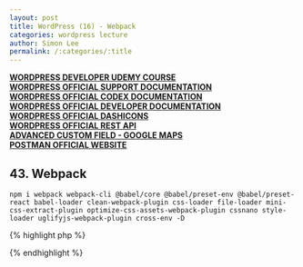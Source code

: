```yaml
---
layout: post
title: WordPress (16) - Webpack
categories: wordpress lecture
author: Simon Lee
permalink: /:categories/:title
---
```


<strong>[WORDPRESS DEVELOPER UDEMY COURSE][wp-udemy]</strong>  
<strong>[WORDPRESS OFFICIAL SUPPORT DOCUMENTATION][wp-support]</strong>  
<strong>[WORDPRESS OFFICIAL CODEX DOCUMENTATION][wp-codex]</strong>  
<strong>[WORDPRESS OFFICIAL DEVELOPER DOCUMENTATION][wp-dev]</strong>  
<strong>[WORDPRESS OFFICIAL DASHICONS][wp-dashicons]</strong>  
<strong>[WORDPRESS OFFICIAL REST API][wp-restapi]</strong>  
<strong>[ADVANCED CUSTOM FIELD - GOOGLE MAPS][acf-googlemaps]</strong>  
<strong>[POSTMAN OFFICIAL WEBSITE][postman]</strong>

## 43. Webpack

`npm i webpack webpack-cli @babel/core @babel/preset-env @babel/preset-react babel-loader clean-webpack-plugin css-loader file-loader mini-css-extract-plugin optimize-css-assets-webpack-plugin cssnano style-loader uglifyjs-webpack-plugin cross-env -D`

{% highlight php %}

{% endhighlight %}

<br>
<br>
<br>

[wp-udemy]: https://www.udemy.com/course/become-a-wordpress-developer-php-javascript/learn/lecture/6896262?start=0#overview
[wp-support]: https://wordpress.org/support/
[wp-codex]: https://codex.wordpress.org/
[wp-dev]: https://developer.wordpress.org/
[wp-dashicons]: https://developer.wordpress.org/resource/dashicons/#star-half
[wp-restapi]: https://developer.wordpress.org/rest-api/
[acf-googlemaps]: https://www.advancedcustomfields.com/resources/google-map/
[postman]: https://www.postman.com/
